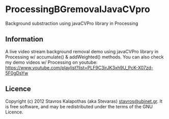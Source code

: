 # ProcessingBGremovalJavaCVpro

Background substraction using javaCVPro library in Processing

## Information

A live video stream background removal demo using javaCVPro library in Processing w/ accumulate() & addWeighted() methods. You can also check my demo videos w/ Processing on youtube: https://www.youtube.com/playlist?list=PLF9C3irJK3xh9U_PcK-X07zd-5F0gDsYw

## Licence

Copyright (c) 2012 Stavros Kalapothas (aka Stevaras) <stavros@ubinet.gr>.
It is free software, and may be redistributed under the terms of the GNU Licence.
